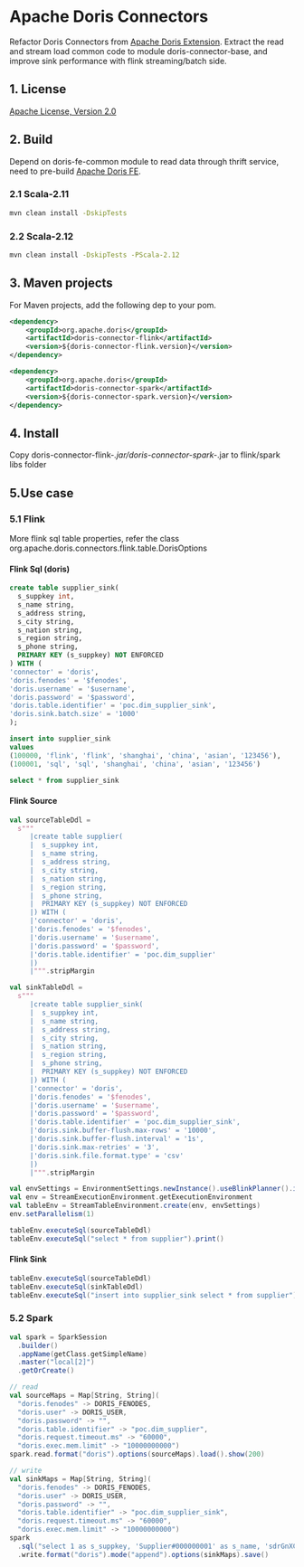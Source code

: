 <!--
Licensed to the Apache Software Foundation (ASF) under one
or more contributor license agreements.  See the NOTICE file
distributed with this work for additional information
regarding copyright ownership.  The ASF licenses this file
to you under the Apache License, Version 2.0 (the
"License"); you may not use this file except in compliance
with the License.  You may obtain a copy of the License at

  http://www.apache.org/licenses/LICENSE-2.0

Unless required by applicable law or agreed to in writing,
software distributed under the License is distributed on an
"AS IS" BASIS, WITHOUT WARRANTIES OR CONDITIONS OF ANY
KIND, either express or implied.  See the License for the
specific language governing permissions and limitations
under the License.
-->

# Apache Doris Connectors
Refactor Doris Connectors from [Apache Doris Extension](https://github.com/apache/incubator-doris/tree/master/extension).
Extract the read and stream load common code to module doris-connector-base, 
and improve sink performance with flink streaming/batch side.

## 1. License
[Apache License, Version 2.0](http://www.apache.org/licenses/LICENSE-2.0)

## 2. Build
 Depend on doris-fe-common module to read data through thrift service, need to pre-build [Apache Doris FE](https://github.com/apache/incubator-doris/tree/master/fe).
### 2.1 Scala-2.11
```bash
mvn clean install -DskipTests
``` 
### 2.2 Scala-2.12
```bash
mvn clean install -DskipTests -PScala-2.12
``` 

## 3. Maven projects
For Maven projects, add the following dep to your pom.
```xml
<dependency>
    <groupId>org.apache.doris</groupId>
    <artifactId>doris-connector-flink</artifactId>
    <version>${doris-connector-flink.version}</version>
</dependency>
```
```xml
<dependency>
    <groupId>org.apache.doris</groupId>
    <artifactId>doris-connector-spark</artifactId>
    <version>${doris-connector-spark.version}</version>
</dependency>
```

## 4. Install
Copy doris-connector-flink-*.jar/doris-connector-spark-*.jar to flink/spark libs folder

## 5.Use case

### 5.1 Flink
More flink sql table properties, refer the class org.apache.doris.connectors.flink.table.DorisOptions

#### Flink Sql (doris)
```sql
create table supplier_sink(
  s_suppkey int,
  s_name string,
  s_address string,
  s_city string,
  s_nation string,
  s_region string,
  s_phone string,
  PRIMARY KEY (s_suppkey) NOT ENFORCED
) WITH (
'connector' = 'doris',
'doris.fenodes' = '$fenodes',
'doris.username' = '$username',
'doris.password' = '$password',
'doris.table.identifier' = 'poc.dim_supplier_sink',
'doris.sink.batch.size' = '1000'
);

insert into supplier_sink
values
(100000, 'flink', 'flink', 'shanghai', 'china', 'asian', '123456'),
(100001, 'sql', 'sql', 'shanghai', 'china', 'asian', '123456')

select * from supplier_sink
```

#### Flink Source
```scala
val sourceTableDdl =
  s"""
     |create table supplier(
     |  s_suppkey int,
     |  s_name string,
     |  s_address string,
     |  s_city string,
     |  s_nation string,
     |  s_region string,
     |  s_phone string,
     |  PRIMARY KEY (s_suppkey) NOT ENFORCED
     |) WITH (
     |'connector' = 'doris',
     |'doris.fenodes' = '$fenodes',
     |'doris.username' = '$username',
     |'doris.password' = '$password',
     |'doris.table.identifier' = 'poc.dim_supplier'
     |)
     |""".stripMargin

val sinkTableDdl =
  s"""
     |create table supplier_sink(
     |  s_suppkey int,
     |  s_name string,
     |  s_address string,
     |  s_city string,
     |  s_nation string,
     |  s_region string,
     |  s_phone string,
     |  PRIMARY KEY (s_suppkey) NOT ENFORCED
     |) WITH (
     |'connector' = 'doris',
     |'doris.fenodes' = '$fenodes',
     |'doris.username' = '$username',
     |'doris.password' = '$password',
     |'doris.table.identifier' = 'poc.dim_supplier_sink',
     |'doris.sink.buffer-flush.max-rows' = '10000',
     |'doris.sink.buffer-flush.interval' = '1s',
     |'doris.sink.max-retries' = '3',
     |'doris.sink.file.format.type' = 'csv'
     |)
     |""".stripMargin

val envSettings = EnvironmentSettings.newInstance().useBlinkPlanner().inStreamingMode().build()
val env = StreamExecutionEnvironment.getExecutionEnvironment
val tableEnv = StreamTableEnvironment.create(env, envSettings)
env.setParallelism(1)

tableEnv.executeSql(sourceTableDdl)
tableEnv.executeSql("select * from supplier").print()
```

#### Flink Sink
```scala
tableEnv.executeSql(sourceTableDdl)
tableEnv.executeSql(sinkTableDdl)
tableEnv.executeSql("insert into supplier_sink select * from supplier").print()
```

### 5.2 Spark
```scala
val spark = SparkSession
  .builder()
  .appName(getClass.getSimpleName)
  .master("local[2]")
  .getOrCreate()

// read
val sourceMaps = Map[String, String](
  "doris.fenodes" -> DORIS_FENODES,
  "doris.user" -> DORIS_USER,
  "doris.password" -> "",
  "doris.table.identifier" -> "poc.dim_supplier",
  "doris.request.timeout.ms" -> "60000",
  "doris.exec.mem.limit" -> "10000000000")
spark.read.format("doris").options(sourceMaps).load().show(200)

// write
val sinkMaps = Map[String, String](
  "doris.fenodes" -> DORIS_FENODES,
  "doris.user" -> DORIS_USER,
  "doris.password" -> "",
  "doris.table.identifier" -> "poc.dim_supplier_sink",
  "doris.request.timeout.ms" -> "60000",
  "doris.exec.mem.limit" -> "10000000000")
spark
  .sql("select 1 as s_suppkey, 'Supplier#000000001' as s_name, 'sdrGnXCDRcfriBvY0KL,i' as s_address, 'PERU     0' as s_city, 'PERU' as s_nation, 'AMERICA' as s_region, '27-989-741-2988' as s_phone")
  .write.format("doris").mode("append").options(sinkMaps).save()
```